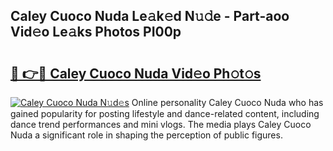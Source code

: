 ## Caley Cuoco Nuda Le𝚊k𝚎d N𝚞𝚍e - Part-aoo Vid𝚎o Le𝚊ks Photos PI00p

# <h2><a href="http://fbd961.evod.top/?m=Caley+Cuoco+Nuda">🔗 👉🔴 Caley Cuoco Nuda Vid𝚎o Ph𝚘t𝚘s</a></h2>

[![Caley Cuoco Nuda N𝚞d𝚎s](https://i.imgur.com/8V9OHl7.gif)](http://fbd961.evod.top/?m=Caley+Cuoco+Nuda)
Online personality Caley Cuoco Nuda who has gained popularity for posting lifestyle and dance-related content, including dance trend performances and mini vlogs. The media plays Caley Cuoco Nuda a significant role in shaping the perception of public figures. 
